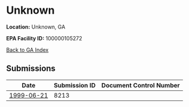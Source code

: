 # Unknown

**Location:** Unknown, GA

**EPA Facility ID:** 100000105272

[Back to GA Index](../../index.md)

## Submissions

| Date | Submission ID | Document Control Number |
|------|--------------|-------------------------|
| [1999-06-21](submissions/8213.md) | 8213 |  |
